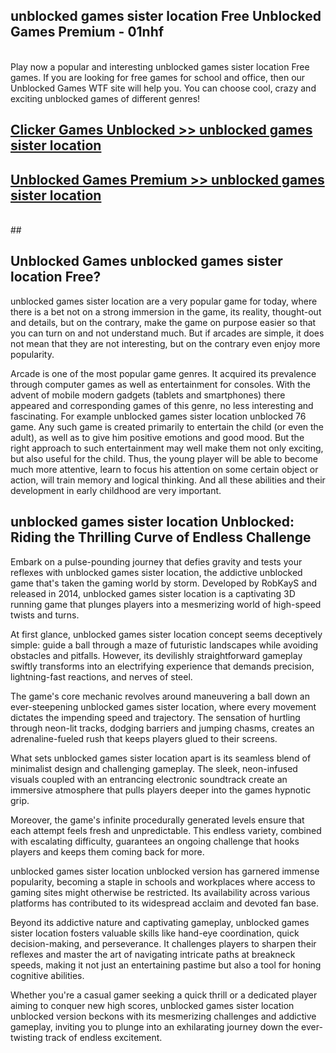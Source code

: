 ## unblocked games sister location Free Unblocked Games Premium - 01nhf <br>
<br>
Play now a popular and interesting unblocked games sister location Free games. If you are looking for free games for school and office, then our Unblocked Games WTF site will help you. You can choose cool, crazy and exciting unblocked games of different genres!


##  [Clicker Games Unblocked >> unblocked games sister location](http://freeplayer.one?title=unblocked_games_sister_location&ref=05)

##  [Unblocked Games Premium >> unblocked games sister location](http://freeplayer.one?title=unblocked_games_sister_location&ref=05)
  <br>
  ##



## Unblocked Games unblocked games sister location Free?

unblocked games sister location are a very popular game for today, where there is a bet not on a strong immersion in the game, its reality, thought-out and details, but on the contrary, make the game on purpose easier so that you can turn on and not understand much. But if arcades are simple, it does not mean that they are not interesting, but on the contrary even enjoy more popularity.

Arcade is one of the most popular game genres. It acquired its prevalence through computer games as well as entertainment for consoles. With the advent of mobile modern gadgets (tablets and smartphones) there appeared and corresponding games of this genre, no less interesting and fascinating. For example unblocked games sister location unblocked 76 game. Any such game is created primarily to entertain the child (or even the adult), as well as to give him positive emotions and good mood. But the right approach to such entertainment may well make them not only exciting, but also useful for the child. Thus, the young player will be able to become much more attentive, learn to focus his attention on some certain object or action, will train memory and logical thinking. And all these abilities and their development in early childhood are very important.

##  unblocked games sister location Unblocked: Riding the Thrilling Curve of Endless Challenge

Embark on a pulse-pounding journey that defies gravity and tests your reflexes with unblocked games sister location, the addictive unblocked game that's taken the gaming world by storm. Developed by RobKayS and released in 2014, unblocked games sister location is a captivating 3D running game that plunges players into a mesmerizing world of high-speed twists and turns.

At first glance, unblocked games sister location concept seems deceptively simple: guide a ball through a maze of futuristic landscapes while avoiding obstacles and pitfalls. However, its devilishly straightforward gameplay swiftly transforms into an electrifying experience that demands precision, lightning-fast reactions, and nerves of steel.

The game's core mechanic revolves around maneuvering a ball down an ever-steepening unblocked games sister location, where every movement dictates the impending speed and trajectory. The sensation of hurtling through neon-lit tracks, dodging barriers and jumping chasms, creates an adrenaline-fueled rush that keeps players glued to their screens.

What sets unblocked games sister location apart is its seamless blend of minimalist design and challenging gameplay. The sleek, neon-infused visuals coupled with an entrancing electronic soundtrack create an immersive atmosphere that pulls players deeper into the games hypnotic grip.

Moreover, the game's infinite procedurally generated levels ensure that each attempt feels fresh and unpredictable. This endless variety, combined with escalating difficulty, guarantees an ongoing challenge that hooks players and keeps them coming back for more.

unblocked games sister location unblocked version has garnered immense popularity, becoming a staple in schools and workplaces where access to gaming sites might otherwise be restricted. Its availability across various platforms has contributed to its widespread acclaim and devoted fan base.

Beyond its addictive nature and captivating gameplay, unblocked games sister location fosters valuable skills like hand-eye coordination, quick decision-making, and perseverance. It challenges players to sharpen their reflexes and master the art of navigating intricate paths at breakneck speeds, making it not just an entertaining pastime but also a tool for honing cognitive abilities.

Whether you're a casual gamer seeking a quick thrill or a dedicated player aiming to conquer new high scores, unblocked games sister location unblocked version beckons with its mesmerizing challenges and addictive gameplay, inviting you to plunge into an exhilarating journey down the ever-twisting track of endless excitement.